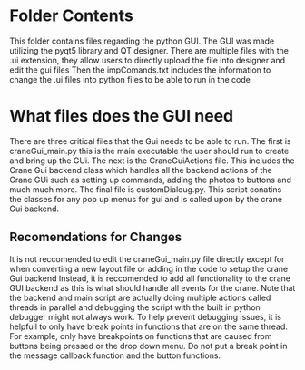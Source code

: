 # Folder Contents 

This folder contains files regarding the python GUI. The GUI was made utilizing the pyqt5 library and QT designer. 
There are multiple files with the .ui extension, they allow users to directly upload the file into designer and edit the gui files
Then the impComands.txt includes the information to change the .ui files into python files to be able to run in the code 

# What files does the GUI need
There are three critical files that the Gui needs to be able to run. The first is craneGui_main.py this is the main executable the user should run to create and bring up the GUi.
The next is the CraneGuiActions file. This includes the Crane Gui backend class which handles all the backend actions of the Crane GUi such as setting up commands, adding the photos 
to buttons and much much more. The final file is customDialoug.py. This script conatins the classes for any pop up menus for gui and is called upon by the crane Gui backend. 

## Recomendations for Changes
It is not reccomended to edit the craneGui_main.py file directly except for when converting a new layout file or adding in the code to setup the crane Gui backend
Instead, it is reccomended to add all functionality to the crane GUI backend as this is what should handle all events for the crane. Note that the backend and main script 
are actually doing multiple actions called threads in parallel and debugging the script with the built in python debugger might not always work. To help prevent debugging issues, 
it is helpfull to only have break points in functions that are on the same thread. For example, only have breakpoints on functions that are caused from buttons being pressed or the drop
down menu. Do not put a break point in the message callback function and the button functions. 
